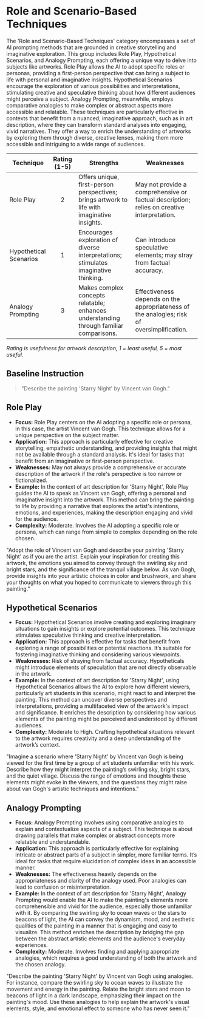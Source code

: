 # Role and Scenario-Based Techniques
The 'Role and Scenario-Based Techniques' category encompasses a set of AI prompting methods that are grounded in creative storytelling and imaginative exploration. This group includes Role Play, Hypothetical Scenarios, and Analogy Prompting, each offering a unique way to delve into subjects like artworks. Role Play allows the AI to adopt specific roles or personas, providing a first-person perspective that can bring a subject to life with personal and imaginative insights. Hypothetical Scenarios encourage the exploration of various possibilities and interpretations, stimulating creative and speculative thinking about how different audiences might perceive a subject. Analogy Prompting, meanwhile, employs comparative analogies to make complex or abstract aspects more accessible and relatable. These techniques are particularly effective in contexts that benefit from a nuanced, imaginative approach, such as in art description, where they can transform standard analyses into engaging, vivid narratives. They offer a way to enrich the understanding of artworks by exploring them through diverse, creative lenses, making them more accessible and intriguing to a wide range of audiences.

| Technique                         | Rating (1-5) | Strengths | Weaknesses |
|-----------------------------------|:------------:|-----------|------------|
| Role Play             | 2            | Offers unique, first-person perspectives; brings artwork to life with imaginative insights. | May not provide a comprehensive or factual description; relies on creative interpretation. |
| Hypothetical Scenarios| 1            | Encourages exploration of diverse interpretations; stimulates imaginative thinking. | Can introduce speculative elements; may stray from factual accuracy. |
| Analogy Prompting     | 3            | Makes complex concepts relatable; enhances understanding through familiar comparisons. | Effectiveness depends on the appropriateness of the analogies; risk of oversimplification. |

_Rating is usefulness for artwork description, 1 = least useful, 5 = most useful._

## Baseline Instruction
> "Describe the painting 'Starry Night' by Vincent van Gogh."

## Role Play

- **Focus:** Role Play centers on the AI adopting a specific role or persona, in this case, the artist Vincent van Gogh. This technique allows for a unique perspective on the subject matter.
- **Application:** This approach is particularly effective for creative storytelling, empathetic understanding, and providing insights that might not be available through a standard analysis. It's ideal for tasks that benefit from an imaginative or first-person perspective.
- **Weaknesses:** May not always provide a comprehensive or accurate description of the artwork if the role's perspective is too narrow or fictionalized.
- **Example:** In the context of art description for 'Starry Night', Role Play guides the AI to speak as Vincent van Gogh, offering a personal and imaginative insight into the artwork. This method can bring the painting to life by providing a narrative that explores the artist's intentions, emotions, and experiences, making the description engaging and vivid for the audience.
- **Complexity:** Moderate. Involves the AI adopting a specific role or persona, which can range from simple to complex depending on the role chosen.

"Adopt the role of Vincent van Gogh and describe your painting 'Starry Night' as if you are the artist. Explain your inspiration for creating this artwork, the emotions you aimed to convey through the swirling sky and bright stars, and the significance of the tranquil village below. As van Gogh, provide insights into your artistic choices in color and brushwork, and share your thoughts on what you hoped to communicate to viewers through this painting."


## Hypothetical Scenarios

- **Focus:** Hypothetical Scenarios involve creating and exploring imaginary situations to gain insights or explore potential outcomes. This technique stimulates speculative thinking and creative interpretation.
- **Application:** This approach is effective for tasks that benefit from exploring a range of possibilities or potential reactions. It’s suitable for fostering imaginative thinking and considering various viewpoints.
- **Weaknesses:** Risk of straying from factual accuracy. Hypotheticals might introduce elements of speculation that are not directly observable in the artwork.
- **Example:** In the context of art description for 'Starry Night', using Hypothetical Scenarios allows the AI to explore how different viewers, particularly art students in this scenario, might react to and interpret the painting. This method can uncover diverse perspectives and interpretations, providing a multifaceted view of the artwork's impact and significance. It enriches the description by considering how various elements of the painting might be perceived and understood by different audiences.
- **Complexity:** Moderate to High. Crafting hypothetical situations relevant to the artwork requires creativity and a deep understanding of the artwork’s context.

"Imagine a scenario where 'Starry Night' by Vincent van Gogh is being viewed for the first time by a group of art students unfamiliar with his work. Describe how they might interpret the painting’s swirling sky, bright stars, and the quiet village. Discuss the range of emotions and thoughts these elements might evoke in the viewers, and the questions they might raise about van Gogh's artistic techniques and intentions."

## Analogy Prompting

- **Focus:** Analogy Prompting involves using comparative analogies to explain and contextualize aspects of a subject. This technique is about drawing parallels that make complex or abstract concepts more relatable and understandable.
- **Application:** This approach is particularly effective for explaining intricate or abstract parts of a subject in simpler, more familiar terms. It’s ideal for tasks that require elucidation of complex ideas in an accessible manner.
- **Weaknesses:** The effectiveness heavily depends on the appropriateness and clarity of the analogy used. Poor analogies can lead to confusion or misinterpretation.
- **Example:** In the context of art description for 'Starry Night', Analogy Prompting would enable the AI to make the painting's elements more comprehensible and vivid for the audience, especially those unfamiliar with it. By comparing the swirling sky to ocean waves or the stars to beacons of light, the AI can convey the dynamism, mood, and aesthetic qualities of the painting in a manner that is engaging and easy to visualize. This method enriches the description by bridging the gap between the abstract artistic elements and the audience's everyday experiences.
- **Complexity:** Moderate. Involves finding and applying appropriate analogies, which requires a good understanding of both the artwork and the chosen analogy.

"Describe the painting 'Starry Night' by Vincent van Gogh using analogies. For instance, compare the swirling sky to ocean waves to illustrate the movement and energy in the painting. Relate the bright stars and moon to beacons of light in a dark landscape, emphasizing their impact on the painting's mood. Use these analogies to help explain the artwork's visual elements, style, and emotional effect to someone who has never seen it."
